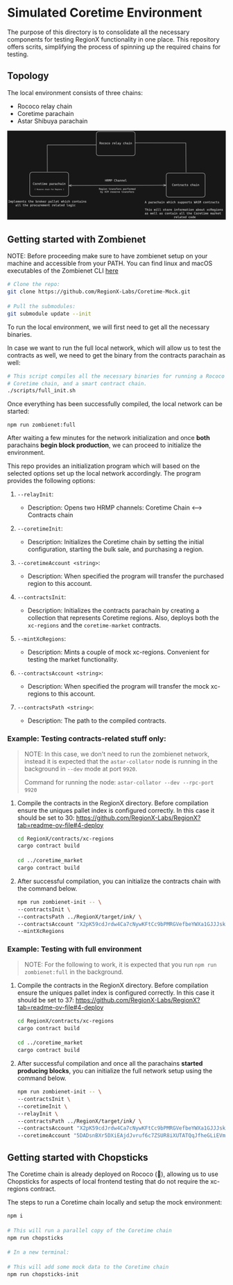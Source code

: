 
# Simulated Coretime Environment

The purpose of this directory is to consolidate all the necessary components for testing RegionX functionality in one place. This repository offers  scrits, simplifying the process of spinning up the required chains for testing.

## Topology

The local environment consists of three chains:

-   Rococo relay chain
-   Coretime parachain
-   Astar Shibuya parachain

<p align="center">
 <img src="./docs/topology.png" />
</p>

## Getting started with Zombienet

NOTE: Before proceeding make sure to have zombienet setup on your machine and accessible from your PATH.
You can find linux and macOS executables of the Zombienet CLI [here](https://github.com/paritytech/zombienet/releases)

```sh
# Clone the repo:
git clone https://github.com/RegionX-Labs/Coretime-Mock.git

# Pull the submodules:
git submodule update --init
```

To run the local environment, we will first need to get all the necessary binaries.

In case we want to run the full local network, which will allow us to test the contracts as well, we need to get the binary from the contracts parachain as well:

```sh
# This script compiles all the necessary binaries for running a Rococo relay chain,
# Coretime chain, and a smart contract chain.
./scripts/full_init.sh
```

Once everything has been successfully compiled, the local network can be started:
```
npm run zombienet:full
```

After waiting a few minutes for the network initialization and once **both** parachains **begin block production**, we can proceed to initialize the environment.

This repo provides an initialization program which will based on the selected options set up the local network accordingly. The program provides the following options:

1.  `--relayInit`:
    
    -   Description: Opens two HRMP channels: Coretime Chain <--> Contracts chain

2.  `--coretimeInit`:
    
    -   Description: Initializes the Coretime chain by setting the initial configuration, starting the bulk sale, and purchasing a region.

3.  `--coretimeAccount <string>`:
    
    -   Description: When specified the program will transfer the purchased region to this account.

4.  `--contractsInit`:
    
    -   Description: Initializes the contracts parachain by creating a collection that represents Coretime regions. Also, deploys both the `xc-regions` and the `coretime-market` contracts.
  
5.  `--mintXcRegions`:
    
    -   Description: Mints a couple of mock xc-regions. Convenient for testing the market functionality.

6.  `--contractsAccount <string>`:
    
    -   Description: When specified the program will transfer the mock xc-regions to this account.

7.  `--contractsPath <string>`:
    
    -   Description:  The path to the compiled contracts.

### Example: Testing contracts-related stuff only:

> NOTE: In this case, we don't need to run the zombienet network, instead it is expected that the `astar-collator` node is running in the background in `--dev` mode at port `9920`. 
> 
> Command for running the node:  `astar-collator --dev --rpc-port 9920`

1.  Compile the contracts in the RegionX directory. Before compilation ensure the uniques pallet index is configured correctly. In this case it should be set to 30: https://github.com/RegionX-Labs/RegionX?tab=readme-ov-file#4-deploy
	 ```sh
	cd RegionX/contracts/xc-regions
	cargo contract build

	cd ../coretime_market
	cargo contract build
	```

2.  After successful compilation, you can initialize the contracts chain with the command below.
	 ```sh
	npm run zombienet-init -- \
	--contractsInit \
	--contractsPath ../RegionX/target/ink/ \
	--contractsAccount "X2pK59cdJrdw4Ca7cNywKFtCc9bPMRGVefbeYWXa1GJJJsk" \
  	--mintXcRegions
	```

### Example: Testing with full environment
> NOTE: For the following to work, it is expected that you run `npm run zombienet:full` in the background.

1.  Compile the contracts in the RegionX directory. Before compilation ensure the uniques pallet index is configured correctly. In this case it should be set to 37: https://github.com/RegionX-Labs/RegionX?tab=readme-ov-file#4-deploy
	 ```sh
	cd RegionX/contracts/xc-regions
	cargo contract build

	cd ../coretime_market
	cargo contract build
	```
2.  After successful compilation and once all the parachains **started producing blocks**, you can initialize the full network setup using the command below.
	 ```sh
	npm run zombienet-init -- \
	--contractsInit \
	--coretimeInit \
	--relayInit \
	--contractsPath ../RegionX/target/ink/ \
	--contractsAccount "X2pK59cdJrdw4Ca7cNywKFtCc9bPMRGVefbeYWXa1GJJJsk" \
	--coretimeAccount "5DADsnBXr5DXiEAjdJvruf6c7ZSUR8iXUTATQqJfheGLiEVm"
	```

## Getting started with Chopsticks

The Coretime chain is already deployed on Rococo (🥳), allowing us to use Chopsticks for aspects of local frontend testing that do not require the xc-regions contract.

The steps to run a Coretime chain locally and setup the mock environment:

```sh
npm i

# This will run a parallel copy of the Coretime chain
npm run chopsticks

# In a new terminal:

# This will add some mock data to the Coretime chain
npm run chopsticks-init
```
